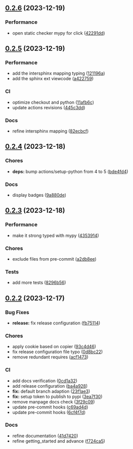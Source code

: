 ## [0.2.6](https://github.com/msclock/pyauthorizer/compare/v0.2.5...v0.2.6) (2023-12-19)


### Performance

* open static checker mypy for click ([42291dd](https://github.com/msclock/pyauthorizer/commit/42291ddedcf694b60198fcc39d05df14294ff13c))

## [0.2.5](https://github.com/msclock/pyauthorizer/compare/v0.2.4...v0.2.5) (2023-12-19)


### Performance

* add the intersphinx mapping typing ([121196a](https://github.com/msclock/pyauthorizer/commit/121196a365f9d74ba53cc858b1cc0e8f63e04e19))
* add the sphinx ext viewcode ([a422759](https://github.com/msclock/pyauthorizer/commit/a422759fae669a9f2e6584aea3c0fd9a740267cd))


### CI

* optimize checkout and python ([11afb6c](https://github.com/msclock/pyauthorizer/commit/11afb6c9483c0fe69201baa8858e06d6040afe5c))
* update actions revisions ([445c3dd](https://github.com/msclock/pyauthorizer/commit/445c3dd1896ea80cfdf20fdc0e0ffe3b3398af15))


### Docs

* refine intersphinx mapping ([82ecbcf](https://github.com/msclock/pyauthorizer/commit/82ecbcfdf6ece1368a03f30da98af8adaabdd60e))

## [0.2.4](https://github.com/msclock/pyauthorizer/compare/v0.2.3...v0.2.4) (2023-12-18)


### Chores

* **deps:** bump actions/setup-python from 4 to 5 ([bde4fd4](https://github.com/msclock/pyauthorizer/commit/bde4fd4b99acd54e0b049ba9a017b6d2ffc8a792))


### Docs

* display badges ([9a880de](https://github.com/msclock/pyauthorizer/commit/9a880decd0894588f34b9edf9c1c493419c835d2))

## [0.2.3](https://github.com/msclock/pyauthorizer/compare/v0.2.2...v0.2.3) (2023-12-18)


### Performance

* make it strong typed with mypy ([4353914](https://github.com/msclock/pyauthorizer/commit/43539141cb52e3eb1bbbf9d375b8e5dd54b41665))


### Chores

* exclude files from pre-commit ([a2db8ee](https://github.com/msclock/pyauthorizer/commit/a2db8eedf0052a7cc8eab2d8def6ef1f86b5479b))


### Tests

* add more tests ([8296b56](https://github.com/msclock/pyauthorizer/commit/8296b5675fec0f9fa6f4968e27e5dc94cac9b14d))

## [0.2.2](https://github.com/msclock/pyauthorizer/compare/v0.2.1...v0.2.2) (2023-12-17)


### Bug Fixes

* **release:** fix release configuration ([fb75114](https://github.com/msclock/pyauthorizer/commit/fb75114eafefa467a5502820a6050977c04efd43))


### Chores

* apply cookie based on copier ([93c4d46](https://github.com/msclock/pyauthorizer/commit/93c4d4633c10d291519dcb4dedaf93e5df132ace))
* fix release configuration file typo ([0d8bc22](https://github.com/msclock/pyauthorizer/commit/0d8bc222a6fc8922f4015bdfa547198e4ae73074))
* remove redundant requires ([acf1473](https://github.com/msclock/pyauthorizer/commit/acf1473a2f7886f539f1237e364abee3967e8408))


### CI

* add docs verification ([0cd1a32](https://github.com/msclock/pyauthorizer/commit/0cd1a325dcf193a933bc921eab02cb0eae0c50c4))
* add release configuration ([ba4a928](https://github.com/msclock/pyauthorizer/commit/ba4a928fd9eb15188c22c9c8d88d565676757468))
* **fix:** default branch adaption ([23f1ae3](https://github.com/msclock/pyauthorizer/commit/23f1ae3851ccbf0f333ea4eb546e4d28d07ab7ef))
* **fix:** setup token to publish to pypi ([3ea7f30](https://github.com/msclock/pyauthorizer/commit/3ea7f30c75c81c3f999e7736e3c6a45cd4cd61a5))
* remove manpage docs check ([3f29c09](https://github.com/msclock/pyauthorizer/commit/3f29c091168eeafe7c0a115f05cbacca039c0e5b))
* update pre-commit hooks ([c69ad4d](https://github.com/msclock/pyauthorizer/commit/c69ad4d7f56b353bd9558542531a4b532982abb8))
* update pre-commit hooks ([6cf4f7d](https://github.com/msclock/pyauthorizer/commit/6cf4f7d23ad3cb004d05f9dd448f3dd934546070))


### Docs

* refine documentation ([41d7420](https://github.com/msclock/pyauthorizer/commit/41d742077d54efbddbe20306194afc4c8368e95e))
* refine getting_started and advance ([f724ca5](https://github.com/msclock/pyauthorizer/commit/f724ca53e5643e1c53ad645117b7fe1ad47b3892))
